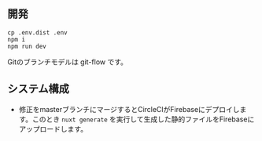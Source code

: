 ## 開発

```shell
cp .env.dist .env
npm i
npm run dev
```

Gitのブランチモデルは git-flow です。

## システム構成

- 修正をmasterブランチにマージするとCircleCIがFirebaseにデプロイします。このとき `nuxt generate` を実行して生成した静的ファイルをFirebaseにアップロードします。
